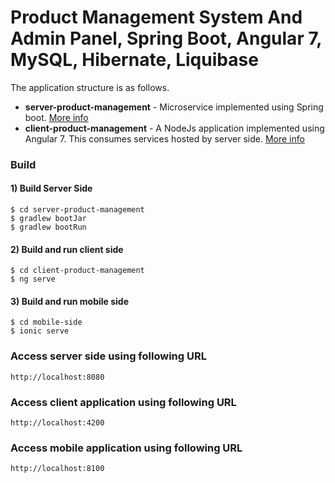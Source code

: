 # Product Management System And Admin Panel, Spring Boot, Angular 7, MySQL, Hibernate, Liquibase

The application structure is as follows.
- **server-product-management** - Microservice implemented using Spring boot. [More info](server-product-management/README.md)
- **client-product-management** - A NodeJs application implemented using Angular 7. This consumes services hosted by server side.  [More info](client-product-management/README.md)

### Build

#### 1) Build Server Side
   
```
$ cd server-product-management
$ gradlew bootJar
$ gradlew bootRun
```

#### 2) Build and run client side

```
$ cd client-product-management
$ ng serve
```

#### 3) Build and run mobile side

```
$ cd mobile-side
$ ionic serve
```

### Access server side using following URL

```
http://localhost:8080
```

### Access client application using following URL

```
http://localhost:4200
```

### Access mobile application using following URL

```
http://localhost:8100
```
